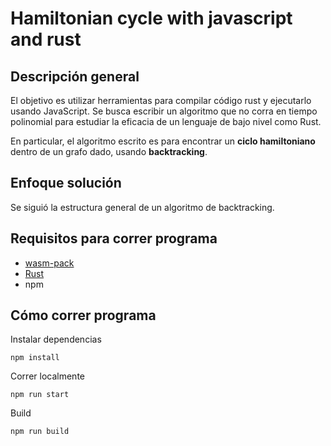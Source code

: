 # Hamiltonian cycle with javascript and rust

## Descripción general

El objetivo es utilizar herramientas para compilar código rust y ejecutarlo usando JavaScript. Se busca escribir un algoritmo que no corra en tiempo polinomial para estudiar la eficacia de un lenguaje de bajo nivel como Rust.

En particular, el algoritmo escrito es para encontrar un **ciclo hamiltoniano** dentro de un grafo dado, usando **backtracking**.

## Enfoque solución

Se siguió la estructura general de un algoritmo de backtracking.

## Requisitos para correr programa

- [wasm-pack](https://rustwasm.github.io/wasm-pack/installer/)
- [Rust](https://www.rust-lang.org/tools/install)
- npm

## Cómo correr programa

Instalar dependencias

```
npm install
```

Correr localmente

```
npm run start
```

Build

```
npm run build
```
